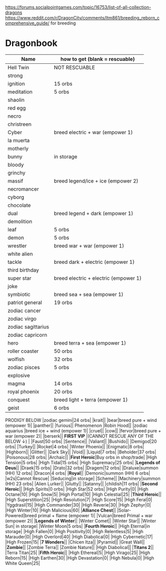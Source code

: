 https://forums.socialpointgames.com/topic/16753/list-of-all-collection-dragons 
https://www.reddit.com/r/DragonCity/comments/ltm861/breeding_reborn_comprehensive_guide/ for breeding
# Dragonbook

| Name| how to get (blank = rescuable) |
| --- |  --- | 
|Hell Twin|NOT RESCUABLE|
|strong||
|ignition|15 orbs|
|meditation|5 orbs|
|shaolin||
|red egg||
|necro||
|christreen||
|Cyber|breed electric + war (empower 1)|
|la muerta||
|motherly||
|bunny|in storage|
|bloody||
|grinchy||
|massif|breed legend/ice + ice (empower 2)|
|necromancer||
|cyborg||
|chocolate||
|dual|breed legend + dark (empower 1)|
|demolition||
|leaf|5 orbs|
|demon|5 orbs|
|wrestler|breed war + war (empower 1)|
|white alien||
|tackle|breed dark + electric (empower 1)|
|third birthday||
|super star|breed electric + electric (empower 1)|
|joke||
|symbiotic|breed sea + sea (empower 1)|
|patriot general|19 orbs|
|zodiac cancer||
|zodiac virgo||
|zodiac sagittarius||
|zodiac capricorn||
|hero|breed terra + sea (empower 1)|
|roller coaster|50 orbs|
|wolfish|32 orbs|
|zodiac pisces|5 orbs|
|explosive||
|magma|14 orbs|
|royal phoenix|20 orbs|
|conquest|breed light + terra (empower 1)|
|geist|6 orbs|
PRODIGY BELOW
|zodiac gemini|24 orbs|
|krait||
|bear|breed pure + wind (empower 1)|
|panther||
|furious||
Phenomenon
|Robin Hood||
|zodiac aquarius |breed ice + wind (empower 1)|
|cruel||
|cow||
|fervor|breed pure + war (empower 2)|
|berserk||
**FIRST VIP** |(CANNOT RESCUE ANY OF THE BELOW &#8595;) |
|Faust|50 orbs|
|Sentence||
|Valiant||
|Bushido||
|Demigod|20 orbs|
|Turkey||
|Rocket|4 orbs|
|Winter Phoenix||
|Enigmatic|8 orbs|
|Highborn||
|Glitter||
|Dark Sky||
|Void||
|Liquid|7 orbs|
|Beholder|37 orbs|
|Poisonous|28 orbs|
|Archaic||
|**First Heroic**|Buy orbs in shop/trade|
|High Tension|5 orbs|
|High Tidal|15 orbs|
|High Supremacy|25 orbs|
|**Legends of Deus**||
|Draek|15 orbs|
|Drato|32 orbs|
|Dragem|12 orbs|
|Draluxe|summon (HH) 12 orbs|
|Dracon|4 orbs|
|**Royal**||
|Demonic|summon (HH) 6 orbs|
|w2s|Cannot Rescue|
|Seducing|in storage|
|Scheme||
|Machinery|summon (HH) 23 orbs|
|Alien Lurker||
|Glutty||
|Satanny||
|childish|11 orbs|
|**Second Heroic**||
|High Spirits|0 orbs|
|High Star|52 orbs|
|High Purity|0|
|High Octane|10|
|High Snow|5|
|High Portal|10|
|High Celestial|25|
|**Third Heroic**||
|High Superstition|25|
|High Resolution|7|
|High Score|15|
|High Feral|0|
|Yggdrasil|15|
|High Commander|30|
|High Reverie|30|
|High Zephyr|0|
|High Winter|10|
|High Malicious|60|
|**Alliance Chest**||
|Solar-Powered|breed primal + flame (empower 1)|
|Vulcan|breed Primal + war (empower 2)|
|**Legends of Winter**||
|Winter Comet||
|Winter Star||
|Winter Sun| in storage|
|Winter Moon|5 orbs|
|**Fourth Heroic**||
|High Eternal|in storage|
|High Fallen|0|
|High Positivity|0|
|High Relentless|5|
|High Marauder|0|
|High Overlord|40|
|High Diabolical|0|
|High Cybernetic|17|
|High Frozen|15|
|**7 Wonders**||
|Chicen Itza||
|Pyramid||
|Great Wall||
|**Zombie**||
|Zombie Terra||
|Zombie Nature||
|High Diabolical||
|**Titans 2**||
|Terra Titan|25|
|**Fifth Heroic**||
|High Ethereal|5|
|High Virago|25|
|High Reborn|15|
|High Earthen|30|
|High Devastation|0|
|High Nebula|0|
|High White Queen|25|
